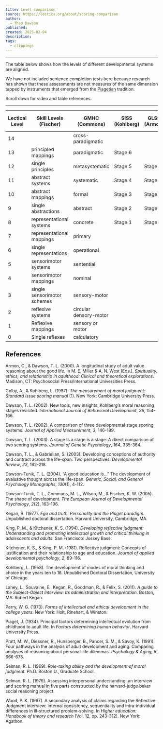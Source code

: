 ```yaml
---
title: Level comparison
source: https://lectica.org/about/scoring-comparison
author:
  - Theo Dawson
published: 
created: 2025-02-04
description: 
tags:
  - clippings
---
```

---

The table below shows how the levels of different developmental systems are aligned.

We have not included sentence completion tests here because research has shown that these assessments are not measures of the same dimension tapped by instruments that emerged from the [Piagetian](http://www.piaget.org/aboutPiaget.html) tradition.

Scroll down for video and table references.

---

|Lectical Level|Skill Levels  <br>(Fischer)|GMHC  <br>(Commons)|SISS  <br>(Kohlberg)|GLSS  <br>(Armon)|RJ  <br>(Kitchener & King|SOI  <br>(Kegan)|Strata  <br>(Jaques)|
|---|---|---|---|---|---|---|---|
|14||cross-paradigmatic||||||
|13|principled mappings|paradigmatic|Stage 6||Stages 6 & 7|||
|12|single principles|metasystematic|Stage 5|Stage 5|Stage 5|5th order consciousness|6-7|
|11|abstract systems|systematic|Stage 4|Stage 4|Stage 4|4th order consciousness|3-5|
|10|abstract mappings|formal|Stage 3|Stage 3|Stage 3|3th order consciousness|1-2|
|9|single abstractions|abstract|Stage 2|Stage 2|Stage 2|2nd order consciousness||
|8|representational systems|concrete|Stage 1|Stage 1|Stage 1|1st order consciousness||
|7|representational mappings|primary||||||
|6|single representations|operational||||||
|5|sensorimotor systems|sentential||||||
|4|sensorimotor mappings|nominal||||||
|3|single sensorimotor schemes|sensory-motor||||||
|2|reflexive systems|circular densory-motor||||||
|1|Reflexive mappings|sensory or motor||||||
|0|Single reflexes|calculatory||||||

## References

Armon, C., & Dawson, T. L. (2000). A longitudinal study of adult value reasoning about the good life. In M. E. Miller & A. N. West (Eds.), *Spirituality, ethics, and relationship in adulthood: Clinical and theoretical explorations*. Madison, CT: Psychosocial Press/International Universities Press.

Colby, A., & Kohlberg, L. (1987). *The measurement of moral judgment: Standard issue scoring manual* (1). New York: Cambridge University Press.

Dawson, T. L. (2002). New tools, new insights: Kohlberg’s moral reasoning stages revisited. *International Journal of Behavioral Development*, *26*, 154-166.

Dawson, T. L. (2002). A comparison of three developmental stage scoring systems. *Journal of Applied Measurement*, *3*, 146-189.

Dawson, T. L. (2003). A stage is a stage is a stage: A direct comparison of two scoring systems. *Journal of Genetic Psychology*, *164*, 335-364.

Dawson, T. L., & Gabrielian, S. (2003). Developing conceptions of authority and contract across the life-span: Two perspectives. *Developmental Review*, *23*, 162-218.

Dawson-Tunik, T. L. (2004). “A good education is…” The development of evaluative thought across the life-span. *Genetic, Social, and General Psychology Monographs*, *130*(1), 4-112.

Dawson-Tunik, T. L., Commons, M. L., Wilson, M., & Fischer, K. W. (2005). The shape of development. *The European Journal of Developmental Psychology*, *2*(2), 163-196.

Kegan, R. (1977). *Ego and truth: Personality and the Piaget paradigm.* Unpublished doctoral dissertation. Harvard University, Cambridge, MA.

King, P. M., & Kitchener, K. S. (1994). *Developing reflective judgment: Understanding and promoting intellectual growth and critical thinking in adolescents and adults*. San Francisco: Jossey Bass.

Kitchener, K. S., & King, P. M. (1981). Reflective judgment: Concepts of justification and their relationship to age and education. *Journal of applied developmental psychology*, *2*, 89-116.

Kohlberg, L. (1958). The development of modes of moral thinking and choice in the years ten to 16. Unpublished Doctoral Dissertation, University of Chicago.

Lahey, L., Souvaine, E., Kegan, R., Goodman, R., & Felix, S. (2011). *A guide to the Subject-Object Interview: Its administration and interpretation*. Boston, MA: Robert Kegan.

Perry, W. G. (1970). *Forms of intellectual and ethical development in the college years*. New York: Holt, Rinehart, & Winston.

Piaget, J. (1934). Principal factors determining intellectual evolution from childhood to adult life. In *Factors determining human behavior*. Harvard University Press.

Pratt, M. W., Diessner, R., Hunsberger, B., Pancer, S. M., & Savoy, K. (1991). Four pathways in the analysis of adult development and aging: Comparing analyses of reasoning about personal-life dilemmas. *Psychology & Aging*, *6*, 666-675.

Selman, R. L. (1969). *Role-taking ability and the development of moral judgment.* Ph.D. Boston U., Graduate School.

Selman, R. L. (1979). Assessing interpersonal understanding: an interview and scoring manual in five parts constructed by the harvard-judge baker social reasoning project.

Wood, P. K. (1997). A secondary analysis of claims regarding the Reflective Judgment interview: Internal consistency, sequentiality and intra-individual differences in ill-structured problem-solving. In *Higher education: Handbook of theory and research* (Vol. 12, pp. 243-312). New York: Agathon.